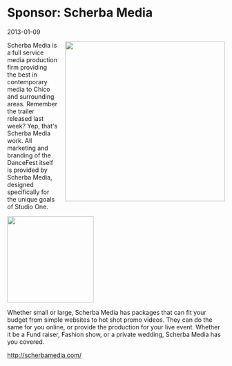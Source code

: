 # Sponsor: Scherba Media
2013-01-09

<p></p>

<img align="right" style="width: 370px; margin: 0 0 0 17px; padding: 0; background: 0;" src="/images/scherbamedialogo_on_gray.png" />

Scherba Media is a full service media production firm providing the best in contemporary media to Chico and surrounding areas.  Remember the trailer released last week?  Yep, that's Scherba Media work.  All marketing and branding of the DanceFest itself is provided by Scherba Media, designed specifically for the unique goals of Studio One.

<img style="width: 200px; margin: 0; padding: 0; background: 0" src="sm_thumb.png" />

Whether small or large, Scherba Media has packages that can fit your budget from simple websites to hot shot promo videos.  They can do the same for you online, or provide the production for your live event.  Whether it be a Fund raiser, Fashion show, or a private wedding, Scherba Media has you covered.

<a href="http://scherbamedia.com/">http://scherbamedia.com/</a>